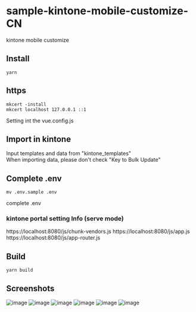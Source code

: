 # sample-kintone-mobile-customize-CN
kintone mobile customize

## Install
```console
yarn
```
## https 
```
mkcert -install
mkcert localhost 127.0.0.1 ::1
```
Setting int the vue.config.js

## Import in kintone
Input templates and data from "kintone_templates"  
When importing data, please don't check "Key to Bulk Update"

## Complete .env
```console
mv .env.sample .env
```
complete .env

### kintone portal setting Info (serve mode)
https://localhost:8080/js/chunk-vendors.js
https://localhost:8080/js/app.js
https://localhost:8080/js/app-router.js

## Build

```console
yarn build
```


## Screenshots
![image](snapshots/home.png) ![image](snapshots/contacts.png) ![image](snapshots/space.png) ![image](snapshots/cards.png) ![image](snapshots/calendar.png) ![image](snapshots/todo.png)